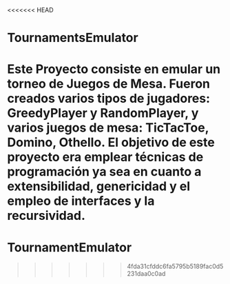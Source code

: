 <<<<<<< HEAD
# TournamentsEmulator
Este Proyecto consiste en emular un torneo de Juegos de Mesa. Fueron creados varios tipos de jugadores: GreedyPlayer y RandomPlayer, y varios juegos de mesa: TicTacToe, Domino, Othello. El objetivo de este proyecto era emplear técnicas de programación ya sea en cuanto a extensibilidad, genericidad y el empleo de interfaces y la recursividad.
=======
# TournamentEmulator
>>>>>>> 4fda31cfddc6fa5795b5189fac0d5231daa0c0ad
